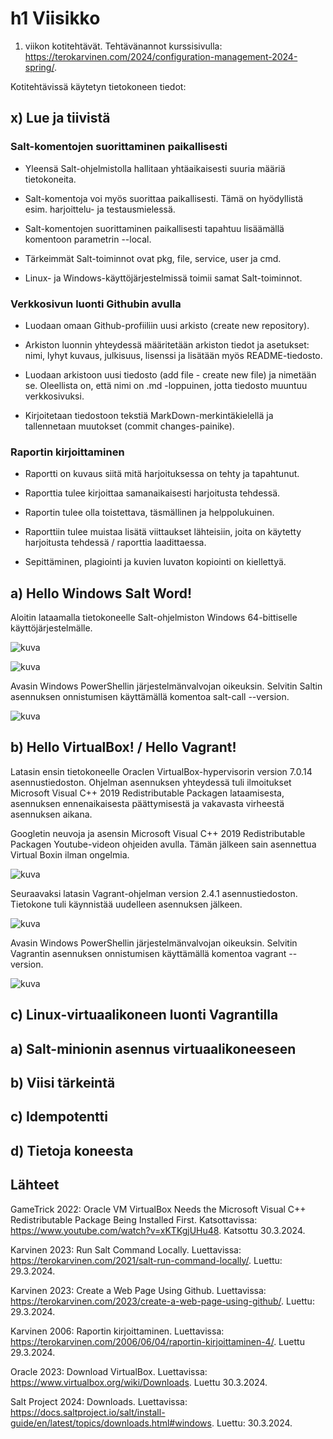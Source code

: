 # h1 Viisikko

1. viikon kotitehtävät. Tehtävänannot kurssisivulla: https://terokarvinen.com/2024/configuration-management-2024-spring/.

Kotitehtävissä käytetyn tietokoneen tiedot:


## x) Lue ja tiivistä

### Salt-komentojen suorittaminen paikallisesti

- Yleensä Salt-ohjelmistolla hallitaan yhtäaikaisesti suuria määriä tietokoneita.

- Salt-komentoja voi myös suorittaa paikallisesti. Tämä on hyödyllistä esim. harjoittelu- ja testausmielessä.

- Salt-komentojen suorittaminen paikallisesti tapahtuu lisäämällä komentoon parametrin --local.

- Tärkeimmät Salt-toiminnot ovat pkg, file, service, user ja cmd.

- Linux- ja Windows-käyttöjärjestelmissä toimii samat Salt-toiminnot.

### Verkkosivun luonti Githubin avulla

- Luodaan omaan Github-profiiliin uusi arkisto (create new repository).

- Arkiston luonnin yhteydessä määritetään arkiston tiedot ja asetukset: nimi, lyhyt kuvaus, julkisuus, lisenssi ja lisätään myös README-tiedosto.

- Luodaan arkistoon uusi tiedosto (add file - create new file) ja nimetään se. Oleellista on, että nimi on .md -loppuinen, jotta tiedosto muuntuu verkkosivuksi.

- Kirjoitetaan tiedostoon tekstiä MarkDown-merkintäkielellä ja tallennetaan muutokset (commit changes-painike).

### Raportin kirjoittaminen

- Raportti on kuvaus siitä mitä harjoituksessa on tehty ja tapahtunut.

- Raporttia tulee kirjoittaa samanaikaisesti harjoitusta tehdessä.

- Raportin tulee olla toistettava, täsmällinen ja helppolukuinen.

- Raporttiin tulee muistaa lisätä viittaukset lähteisiin, joita on käytetty harjoitusta tehdessä / raporttia laadittaessa.

- Sepittäminen, plagiointi ja kuvien luvaton kopiointi on kiellettyä.

## a) Hello Windows Salt Word!

Aloitin lataamalla tietokoneelle Salt-ohjelmiston Windows 64-bittiselle käyttöjärjestelmälle. 

![kuva](https://github.com/NooraOlkkonen/Palvelinten-hallinta/assets/165004946/fe5a345f-2369-4ceb-adaa-20ecca498603)

![kuva](https://github.com/NooraOlkkonen/Palvelinten-hallinta/assets/165004946/4f7a3269-ab37-4e1b-8b9b-5202fc0a5f96)

Avasin Windows PowerShellin järjestelmänvalvojan oikeuksin. Selvitin Saltin asennuksen onnistumisen käyttämällä komentoa salt-call --version.

![kuva](https://github.com/NooraOlkkonen/Palvelinten-hallinta/assets/165004946/bee571f7-6d8c-46ca-8f96-efdd5a70ae5c)

## b) Hello VirtualBox! / Hello Vagrant!

Latasin ensin tietokoneelle Oraclen VirtualBox-hypervisorin version 7.0.14 asennustiedoston. Ohjelman asennuksen yhteydessä tuli ilmoitukset Microsoft Visual C++ 2019 Redistributable Packagen lataamisesta, asennuksen ennenaikaisesta päättymisestä ja vakavasta virheestä asennuksen aikana. 

Googletin neuvoja ja asensin Microsoft Visual C++ 2019 Redistributable Packagen Youtube-videon ohjeiden avulla. Tämän jälkeen sain asennettua Virtual Boxin ilman ongelmia.
 
![kuva](https://github.com/NooraOlkkonen/Palvelinten-hallinta/assets/165004946/469fe2bb-f3c9-4f21-9ff8-c7c3da1d84bb)

Seuraavaksi latasin Vagrant-ohjelman version 2.4.1 asennustiedoston. Tietokone tuli käynnistää uudelleen asennuksen jälkeen.

![kuva](https://github.com/NooraOlkkonen/Palvelinten-hallinta/assets/165004946/0f610bff-55a7-41aa-9716-3a8a1288b0a0)

Avasin Windows PowerShellin järjestelmänvalvojan oikeuksin. Selvitin Vagrantin asennuksen onnistumisen käyttämällä komentoa vagrant --version.

![kuva](https://github.com/NooraOlkkonen/Palvelinten-hallinta/assets/165004946/75a50317-c654-4edf-b2b0-b7d5551695a3)



## c) Linux-virtuaalikoneen luonti Vagrantilla

## a) Salt-minionin asennus virtuaalikoneeseen

## b) Viisi tärkeintä

## c) Idempotentti

## d) Tietoja koneesta

## Lähteet

GameTrick 2022: Oracle VM VirtualBox Needs the Microsoft Visual C++ Redistributable Package Being Installed First. Katsottavissa: https://www.youtube.com/watch?v=xKTKgjUHu48. Katsottu 30.3.2024.

Karvinen 2023: Run Salt Command Locally. Luettavissa: https://terokarvinen.com/2021/salt-run-command-locally/. Luettu: 29.3.2024.

Karvinen 2023: Create a Web Page Using Github. Luettavissa: https://terokarvinen.com/2023/create-a-web-page-using-github/. Luettu: 29.3.2024.

Karvinen 2006: Raportin kirjoittaminen. Luettavissa: https://terokarvinen.com/2006/06/04/raportin-kirjoittaminen-4/. Luettu 29.3.2024.

Oracle 2023: Download VirtualBox. Luettavissa: https://www.virtualbox.org/wiki/Downloads. Luettu 30.3.2024.

Salt Project 2024: Downloads. Luettavissa: https://docs.saltproject.io/salt/install-guide/en/latest/topics/downloads.html#windows. Luettu: 30.3.2024.


